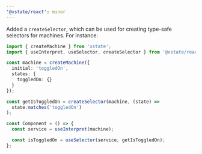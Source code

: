 ```yaml
---
'@xstate/react': minor
---
```


Added a `createSelector`, which can be used for creating type-safe selectors for machines. For instance:

```ts
import { createMachine } from 'xstate';
import { useInterpret, useSelector, createSelector } from '@xstate/react';

const machine = createMachine({
  initial: 'toggledOn',
  states: {
    toggledOn: {}
  }
});

const getIsToggledOn = createSelector(machine, (state) =>
  state.matches('toggledOn')
);

const Component = () => {
  const service = useInterpret(machine);

  const isToggledOn = useSelector(service, getIsToggledOn);
};
```
